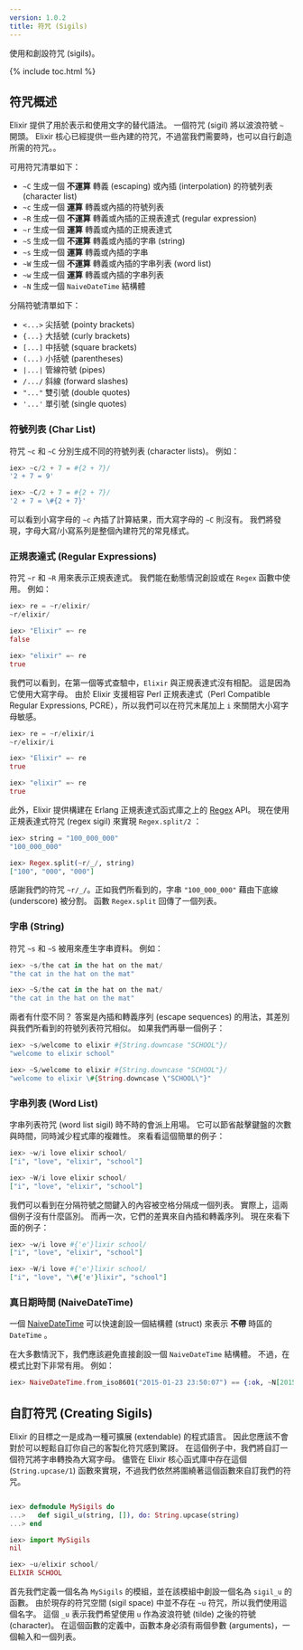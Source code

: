 ```yaml
---
version: 1.0.2
title: 符咒 (Sigils)
---
```


使用和創設符咒 (sigils)。

{% include toc.html %}

## 符咒概述

Elixir 提供了用於表示和使用文字的替代語法。
一個符咒 (sigil) 將以波浪符號 `~` 開頭。
Elixir 核心已經提供一些內建的符咒，不過當我們需要時，也可以自行創造所需的符咒。。

可用符咒清單如下：

  - `~C` 生成一個 **不運算** 轉義 (escaping) 或內插 (interpolation) 的符號列表 (character list)
  - `~c` 生成一個 **運算** 轉義或內插的符號列表
  - `~R` 生成一個 **不運算** 轉義或內插的正規表達式 (regular expression)
  - `~r` 生成一個 **運算** 轉義或內插的正規表達式
  - `~S` 生成一個 **不運算** 轉義或內插的字串 (string)
  - `~s` 生成一個 **運算** 轉義或內插的字串
  - `~W` 生成一個 **不運算** 轉義或內插的字串列表 (word list)
  - `~w` 生成一個 **運算** 轉義或內插的字串列表
  - `~N` 生成一個 `NaiveDateTime` 結構體

分隔符號清單如下：

  - `<...>` 尖括號 (pointy brackets)
  - `{...}` 大括號 (curly brackets)
  - `[...]` 中括號 (square brackets)
  - `(...)` 小括號 (parentheses)
  - `|...|` 管線符號 (pipes)
  - `/.../` 斜線 (forward slashes)
  - `"..."` 雙引號 (double quotes)
  - `'...'` 單引號 (single quotes)

### 符號列表 (Char List)

符咒 `~c` 和 `~C` 分別生成不同的符號列表 (character lists)。
例如：

```elixir
iex> ~c/2 + 7 = #{2 + 7}/
'2 + 7 = 9'

iex> ~C/2 + 7 = #{2 + 7}/
'2 + 7 = \#{2 + 7}'
```

可以看到小寫字母的 `~c` 內插了計算結果，而大寫字母的 `~C` 則沒有。
我們將發現，字母大寫/小寫系列是整個內建符咒的常見樣式。

### 正規表達式 (Regular Expressions)

符咒 `~r` 和 `~R` 用來表示正規表達式。
我們能在動態情況創設或在 `Regex` 函數中使用。
例如：

```elixir
iex> re = ~r/elixir/
~r/elixir/

iex> "Elixir" =~ re
false

iex> "elixir" =~ re
true
```

我們可以看到，在第一個等式查驗中，`Elixir` 與正規表達式沒有相配。
這是因為它使用大寫字母。
由於 Elixir 支援相容 Perl 正規表達式（Perl Compatible Regular Expressions, PCRE），所以我們可以在符咒末尾加上 `i` 來關閉大小寫字母敏感。

```elixir
iex> re = ~r/elixir/i
~r/elixir/i

iex> "Elixir" =~ re
true

iex> "elixir" =~ re
true
```

此外，Elixir 提供構建在 Erlang 正規表達式函式庫之上的 [Regex](https://hexdocs.pm/elixir/Regex.html) API。
現在使用正規表達式符咒 (regex sigil) 來實現 `Regex.split/2` ：

```elixir
iex> string = "100_000_000"
"100_000_000"

iex> Regex.split(~r/_/, string)
["100", "000", "000"]
```

感謝我們的符咒 `~r/_/`。正如我們所看到的，字串 `"100_000_000"` 藉由下底線 (underscore) 被分割。
函數 `Regex.split` 回傳了一個列表。

### 字串 (String)

符咒 `~s` 和 `~S` 被用來產生字串資料。
例如：

```elixir
iex> ~s/the cat in the hat on the mat/
"the cat in the hat on the mat"

iex> ~S/the cat in the hat on the mat/
"the cat in the hat on the mat"
```

兩者有什麼不同？
答案是內插和轉義序列 (escape sequences) 的用法，其差別與我們所看到的符號列表符咒相似。
如果我們再舉一個例子：

```elixir
iex> ~s/welcome to elixir #{String.downcase "SCHOOL"}/
"welcome to elixir school"

iex> ~S/welcome to elixir #{String.downcase "SCHOOL"}/
"welcome to elixir \#{String.downcase \"SCHOOL\"}"
```

### 字串列表 (Word List)

字串列表符咒 (word list sigil) 時不時的會派上用場。
它可以節省敲擊鍵盤的次數與時間，同時減少程式庫的複雜性。
來看看這個簡單的例子：

```elixir
iex> ~w/i love elixir school/
["i", "love", "elixir", "school"]

iex> ~W/i love elixir school/
["i", "love", "elixir", "school"]
```

我們可以看到在分隔符號之間鍵入的內容被空格分隔成一個列表。
實際上，這兩個例子沒有什麼區別。
而再一次，它們的差異來自內插和轉義序列。
現在來看下面的例子：

```elixir
iex> ~w/i love #{'e'}lixir school/
["i", "love", "elixir", "school"]

iex> ~W/i love #{'e'}lixir school/
["i", "love", "\#{'e'}lixir", "school"]
```

### 真日期時間 (NaiveDateTime)

一個 [NaiveDateTime](https://hexdocs.pm/elixir/NaiveDateTime.html) 可以快速創設一個結構體 (struct) 來表示 **不帶** 時區的 `DateTime` 。

在大多數情況下，我們應該避免直接創設一個 `NaiveDateTime` 結構體。
不過，在模式比對下非常有用。
例如：

```elixir
iex> NaiveDateTime.from_iso8601("2015-01-23 23:50:07") == {:ok, ~N[2015-01-23 23:50:07]}
```

## 自訂符咒 (Creating Sigils)

Elixir 的目標之一是成為一種可擴展 (extendable) 的程式語言。
因此您應該不會對於可以輕鬆自訂你自己的客製化符咒感到驚訝。
在這個例子中，我們將自訂一個符咒將字串轉換為大寫字母。
儘管在 Elixir 核心函式庫中存在這個 (`String.upcase/1`) 函數來實現，不過我們依然將圍繞著這個函數來自訂我們的符咒。

```elixir

iex> defmodule MySigils do
...>   def sigil_u(string, []), do: String.upcase(string)
...> end

iex> import MySigils
nil

iex> ~u/elixir school/
ELIXIR SCHOOL
```

首先我們定義一個名為 `MySigils` 的模組，並在該模組中創設一個名為 `sigil_u` 的函數。
由於現存的符咒空間 (sigil space) 中並不存在 `~u` 符咒，所以我們使用這個名字。
這個 `_u` 表示我們希望使用 `u` 作為波浪符號 (tilde) 之後的符號 (character)。
在這個函數的定義中，函數本身必須有兩個參數 (arguments)，一個輸入和一個列表。
